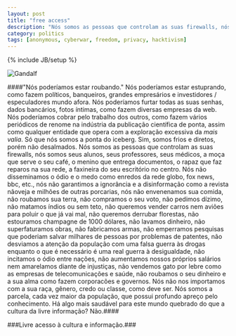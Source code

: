 ```yaml
---
layout: post
title: "free access"
description: "Nós somos as pessoas que controlam as suas firewalls, nós somos seus alunos, seus professores, seus médicos"
category: politics
tags: [anonymous, cyberwar, freedom, privacy, hacktivism]
---
```

{% include JB/setup %}

![Gandalf](https://dl.dropbox.com/u/5666518/you-shall-not-pass.jpg)


####"Nós poderíamos estar roubando." Nós poderíamos estar estuprando, como fazem políticos, banqueiros, grandes empresários e investidores / especuladores mundo afora. Nós poderíamos furtar todas as suas senhas, dados bancários, fotos íntimas, como fazem diversas empresas da web. Nós poderíamos cobrar pelo trabalho dos outros, como fazem vários periódicos de renome na indústria da publicação científica de ponta, assim como qualquer entidade que opera com a exploração excessiva da *mais valia*. Só que nós somos a ponta do iceberg. Sim, somos frios e diretos, porém não desalmados. Nós somos as pessoas que controlam as suas firewalls, nós somos seus alunos, seus professores, seus médicos, a moça que serve o seu café, o menino que entrega documentos, o rapaz que faz reparos na sua rede, a faxineira do seu escritório no centro. Nós não disseminamos o ódio e o medo como enredos da rede globo, fox news, bbc, etc., nós não garantimos a ignorância e a disinformação como a revista nãoveja e milhões de outras porcarias, nós não envenenamos sua comida, não roubamos sua terra, não compramos o seu voto, não pedimos dízimo, não matamos índios ou sem teto, não queremos vender carros nem aviões para poluir o que já vai mal, não queremos derrubar florestas, não estouramos champagne de 1000 dólares, não lavamos dinheiro, não superfaturamos obras, não fabricamos armas, não emperramos pesquisas que poderiam salvar milhares de pessoas por problemas de patentes, não desviamos a atenção da população com uma falsa guerra às drogas enquanto o que é necessário é uma real guerra à desigualdade, não incitamos o ódio entre nações, não aumentamos nossos próprios salários nem amarelamos diante de injustiças, não vendemos gato por lebre como as empresas de telecomunicações e saúde, não roubamos o seu dinheiro e a sua alma como fazem corporacões e governos. Nós não nos importamos com a sua raça, gênero, credo ou classe, como deve ser. Nós somos a parcela, cada vez maior da população, que possui profundo apreço pelo conhecimento. Há algo mais saudável para este mundo quebrado do que a cultura da livre informação? Não.####

###Livre acesso à cultura e informação.###
